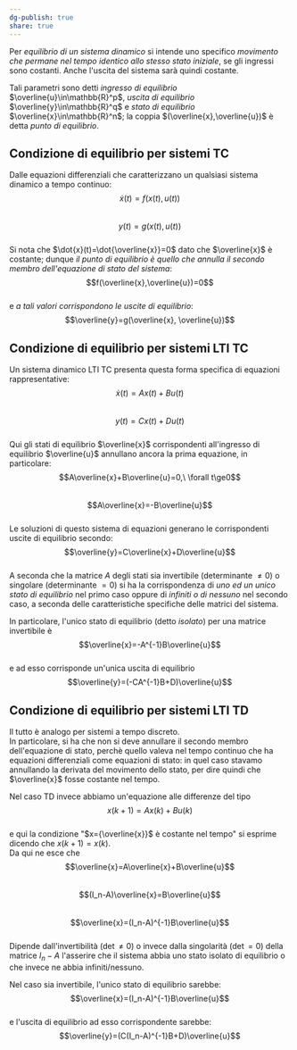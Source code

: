 ```yaml
---  
dg-publish: true  
share: true  
---  
```

Per *equilibrio di un sistema dinamico* si intende uno specifico *movimento che permane nel tempo identico allo stesso stato iniziale*, se gli ingressi sono costanti. Anche l'uscita del sistema sarà quindi costante.  
  
Tali parametri sono detti *ingresso di equilibrio* $\overline{u}\in\mathbb{R}^p$, *uscita di equilibrio* $\overline{y}\in\mathbb{R}^q$ e *stato di equilibrio* $\overline{x}\in\mathbb{R}^n$; la coppia $(\overline{x},\overline{u})$ è detta *punto di equilibrio*.  
## Condizione di equilibrio per sistemi TC  
Dalle equazioni differenziali che caratterizzano un qualsiasi sistema dinamico a tempo continuo:   
$$\dot{x}(t)=f(x(t), u(t))$$  
$$y(t)=g(x(t), u(t))$$  
Si nota che $\dot{x}(t)=\dot{\overline{x}}=0$ dato che $\overline{x}$ è costante; dunque *il punto di equilibrio è quello che annulla il secondo membro dell'equazione di stato del sistema*:  
$$f(\overline{x},\overline{u})=0$$  
e *a tali valori corrispondono le uscite di equilibrio*:  
$$\overline{y}=g(\overline{x}, \overline{u})$$  
  
## Condizione di equilibrio per sistemi LTI TC  
Un sistema dinamico LTI TC presenta questa forma specifica di equazioni rappresentative:  
$$\dot{x}(t)=Ax(t)+Bu(t)$$  
$$y(t)=Cx(t)+Du(t)$$  
Qui gli stati di equilibrio $\overline{x}$ corrispondenti all'ingresso di equilibrio $\overline{u}$ annullano ancora la prima equazione, in particolare:  
$$A\overline{x}+B\overline{u}=0,\ \forall t\ge0$$  
$$A\overline{x}=-B\overline{u}$$  
Le soluzioni di questo sistema di equazioni generano le corrispondenti uscite di equilibrio secondo:  
$$\overline{y}=C\overline{x}+D\overline{u}$$  
A seconda che la matrice $A$ degli stati sia invertibile (determinante $\ne0$) o singolare (determinante $=0$) si ha la corrispondenza di *uno ed un unico stato di equilibrio* nel primo caso oppure di *infiniti o di nessuno* nel secondo caso, a seconda delle caratteristiche specifiche delle matrici del sistema.  
  
In particolare, l'unico stato di equilibrio (detto *isolato*) per una matrice invertibile è  
$$\overline{x}=-A^{-1}B\overline{u}$$  
e ad esso corrisponde un'unica uscita di equilibrio  
$$\overline{y}=(-CA^{-1}B+D)\overline{u}$$  
## Condizione di equilibrio per sistemi LTI TD  
Il tutto è analogo per sistemi a tempo discreto.  
In particolare, si ha che non si deve annullare il secondo membro dell'equazione di stato, perchè quello valeva nel tempo continuo che ha equazioni differenziali come equazioni di stato: in quel caso stavamo annullando la derivata del movimento dello stato, per dire quindi che $\overline{x}$ fosse costante nel tempo.  
  
Nel caso TD invece abbiamo un'equazione alle differenze del tipo   
$$x(k+1)=Ax(k)+Bu(k)$$  
e qui la condizione "$x={\overline{x}}$ è costante nel tempo" si esprime dicendo che $x(k+1)=x(k)$.  
Da qui ne esce che   
$$\overline{x}=A\overline{x}+B\overline{u}$$  
$$(I_n-A)\overline{x}=B\overline{u}$$  
$$\overline{x}=(I_n-A)^{-1}B\overline{u}$$  
Dipende dall'invertibilità ($\det\ne0$) o invece dalla singolarità ($\det=0$) della matrice $I_n-A$ l'asserire che il sistema abbia uno stato isolato di equilibrio o che invece ne abbia infiniti/nessuno.  
  
Nel caso sia invertibile, l'unico stato di equilibrio sarebbe:  
$$\overline{x}=(I_n-A)^{-1}B\overline{u}$$  
e l'uscita di equilibrio ad esso corrispondente sarebbe:  
$$\overline{y}=(C(I_n-A)^{-1}B+D)\overline{u}$$